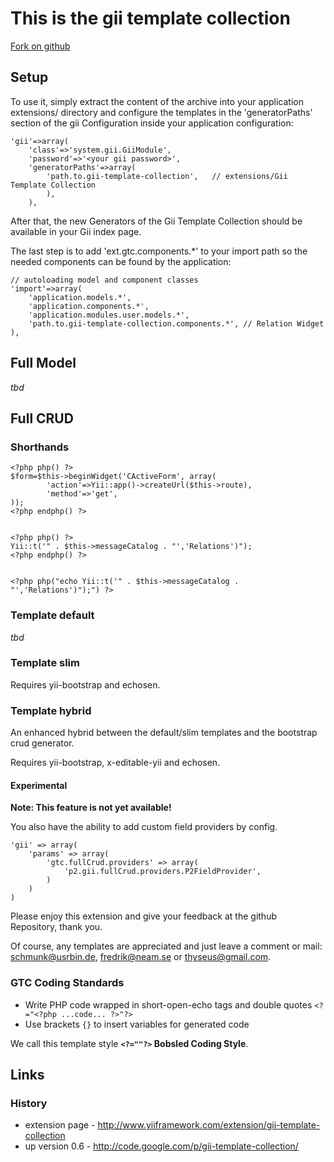 This is the gii template collection
===================================

[Fork on github](https://github.com/schmunk42/gii-template-collection)


Setup
-----

To use it, simply extract the content of the archive into your application 
extensions/ directory and configure the templates in the 'generatorPaths'
section of the gii Configuration inside your application configuration:

    'gii'=>array(
        'class'=>'system.gii.GiiModule',
        'password'=>'<your gii password>',
        'generatorPaths'=>array(
            'path.to.gii-template-collection',   // extensions/Gii Template Collection
            ),
        ),

After that, the new Generators of the Gii Template Collection should be
available in your Gii index page.

The last step is to add 'ext.gtc.components.*' to your import path so
the needed components can be found by the application:

	// autoloading model and component classes
	'import'=>array(
		'application.models.*',
		'application.components.*',
		'application.modules.user.models.*',
		'path.to.gii-template-collection.components.*', // Relation Widget
	),


Full Model
----------

*tbd*

Full CRUD
---------

### Shorthands

    <?php php() ?>
    $form=$this->beginWidget('CActiveForm', array(
            'action'=>Yii::app()->createUrl($this->route),
            'method'=>'get',
    ));
    <?php endphp() ?>


    <?php php() ?>
    Yii::t('" . $this->messageCatalog . "','Relations')");
    <?php endphp() ?>


    <?php php("echo Yii::t('" . $this->messageCatalog . "','Relations')");") ?>

### Template default

*tbd*

### Template slim

Requires yii-bootstrap and echosen.

### Template hybrid

An enhanced hybrid between the default/slim templates and the bootstrap crud generator.

Requires yii-bootstrap, x-editable-yii and echosen.

#### Experimental

**Note: This feature is not yet available!**

You also have the ability to add custom field providers by config.

    'gii' => array(
        'params' => array(
	        'gtc.fullCrud.providers' => array(
	            'p2.gii.fullCrud.providers.P2FieldProvider',
	        )
        )
    )


Please enjoy this extension and give your feedback at the github
Repository, thank you.

Of course, any templates are appreciated and just leave a comment or mail: schmunk@usrbin.de, fredrik@neam.se or thyseus@gmail.com.


### GTC Coding Standards

* Write PHP code wrapped in short-open-echo tags and double quotes `<?="<?php ...code... ?>"?>`
* Use brackets `{}` to insert variables for generated code

We call this template style **`<?=""?>` Bobsled Coding Style**.


Links
-----

### History

* extension page - http://www.yiiframework.com/extension/gii-template-collection
* up version 0.6 - http://code.google.com/p/gii-template-collection/


